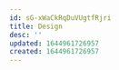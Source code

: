 ```yaml
---
id: sG-xWaCkRqDuVUgtfRjri
title: Design
desc: ''
updated: 1644961726957
created: 1644961726957
---
```


